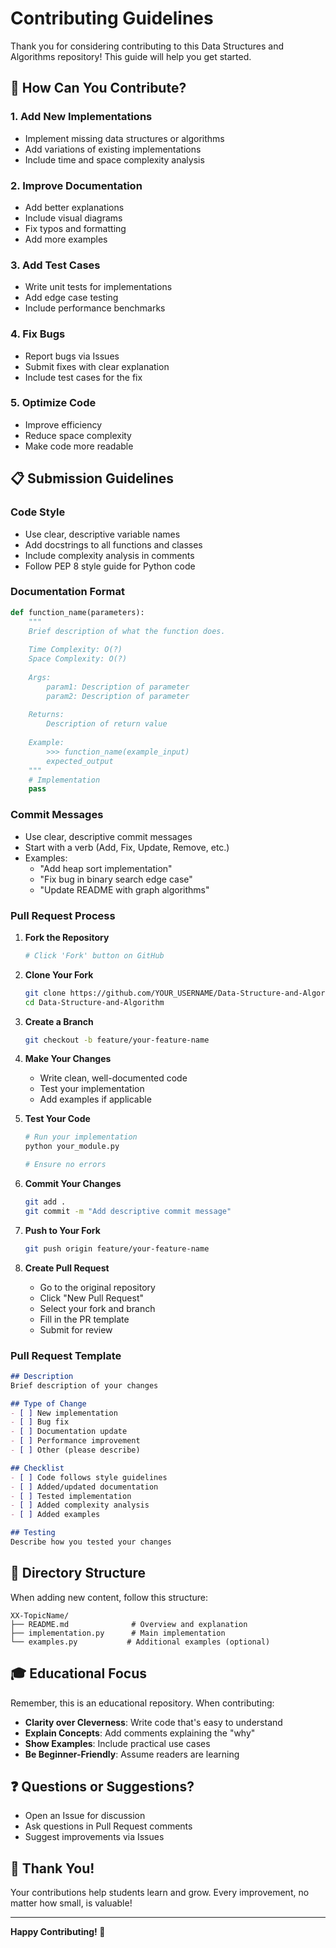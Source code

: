 # Contributing Guidelines

Thank you for considering contributing to this Data Structures and Algorithms repository! This guide will help you get started.

## 🎯 How Can You Contribute?

### 1. Add New Implementations
- Implement missing data structures or algorithms
- Add variations of existing implementations
- Include time and space complexity analysis

### 2. Improve Documentation
- Add better explanations
- Include visual diagrams
- Fix typos and formatting
- Add more examples

### 3. Add Test Cases
- Write unit tests for implementations
- Add edge case testing
- Include performance benchmarks

### 4. Fix Bugs
- Report bugs via Issues
- Submit fixes with clear explanation
- Include test cases for the fix

### 5. Optimize Code
- Improve efficiency
- Reduce space complexity
- Make code more readable

## 📋 Submission Guidelines

### Code Style
- Use clear, descriptive variable names
- Add docstrings to all functions and classes
- Include complexity analysis in comments
- Follow PEP 8 style guide for Python code

### Documentation Format
```python
def function_name(parameters):
    """
    Brief description of what the function does.
    
    Time Complexity: O(?)
    Space Complexity: O(?)
    
    Args:
        param1: Description of parameter
        param2: Description of parameter
    
    Returns:
        Description of return value
    
    Example:
        >>> function_name(example_input)
        expected_output
    """
    # Implementation
    pass
```

### Commit Messages
- Use clear, descriptive commit messages
- Start with a verb (Add, Fix, Update, Remove, etc.)
- Examples:
  - "Add heap sort implementation"
  - "Fix bug in binary search edge case"
  - "Update README with graph algorithms"

### Pull Request Process

1. **Fork the Repository**
   ```bash
   # Click 'Fork' button on GitHub
   ```

2. **Clone Your Fork**
   ```bash
   git clone https://github.com/YOUR_USERNAME/Data-Structure-and-Algorithm.git
   cd Data-Structure-and-Algorithm
   ```

3. **Create a Branch**
   ```bash
   git checkout -b feature/your-feature-name
   ```

4. **Make Your Changes**
   - Write clean, well-documented code
   - Test your implementation
   - Add examples if applicable

5. **Test Your Code**
   ```bash
   # Run your implementation
   python your_module.py
   
   # Ensure no errors
   ```

6. **Commit Your Changes**
   ```bash
   git add .
   git commit -m "Add descriptive commit message"
   ```

7. **Push to Your Fork**
   ```bash
   git push origin feature/your-feature-name
   ```

8. **Create Pull Request**
   - Go to the original repository
   - Click "New Pull Request"
   - Select your fork and branch
   - Fill in the PR template
   - Submit for review

### Pull Request Template

```markdown
## Description
Brief description of your changes

## Type of Change
- [ ] New implementation
- [ ] Bug fix
- [ ] Documentation update
- [ ] Performance improvement
- [ ] Other (please describe)

## Checklist
- [ ] Code follows style guidelines
- [ ] Added/updated documentation
- [ ] Tested implementation
- [ ] Added complexity analysis
- [ ] Added examples

## Testing
Describe how you tested your changes
```

## 📝 Directory Structure

When adding new content, follow this structure:

```
XX-TopicName/
├── README.md              # Overview and explanation
├── implementation.py      # Main implementation
└── examples.py           # Additional examples (optional)
```

## 🎓 Educational Focus

Remember, this is an educational repository. When contributing:

- **Clarity over Cleverness**: Write code that's easy to understand
- **Explain Concepts**: Add comments explaining the "why"
- **Show Examples**: Include practical use cases
- **Be Beginner-Friendly**: Assume readers are learning

## ❓ Questions or Suggestions?

- Open an Issue for discussion
- Ask questions in Pull Request comments
- Suggest improvements via Issues

## 🙏 Thank You!

Your contributions help students learn and grow. Every improvement, no matter how small, is valuable!

---

**Happy Contributing! 🚀**

